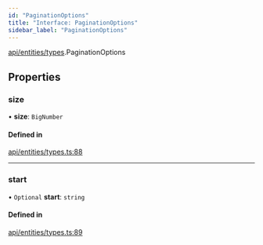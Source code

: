 ```yaml
---
id: "PaginationOptions"
title: "Interface: PaginationOptions"
sidebar_label: "PaginationOptions"
---
```


[api/entities/types](../../../../../modules/API/Entities/Types/Types.md).PaginationOptions

## Properties

### size

• **size**: `BigNumber`

#### Defined in

[api/entities/types.ts:88](https://github.com/PolymeshAssociation/polymesh-sdk/blob/88db4a911/src/api/entities/types.ts#L88)

___

### start

• `Optional` **start**: `string`

#### Defined in

[api/entities/types.ts:89](https://github.com/PolymeshAssociation/polymesh-sdk/blob/88db4a911/src/api/entities/types.ts#L89)

